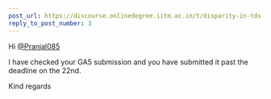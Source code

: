 ```yaml
---
post_url: https://discourse.onlinedegree.iitm.ac.in/t/disparity-in-tds-ga-5-scores/169247/4
reply_to_post_number: 3
---
```

Hi [@Pranjal085](/u/pranjal085)

I have checked your GA5 submission and you have submitted it past the deadline on the 22nd.

Kind regards